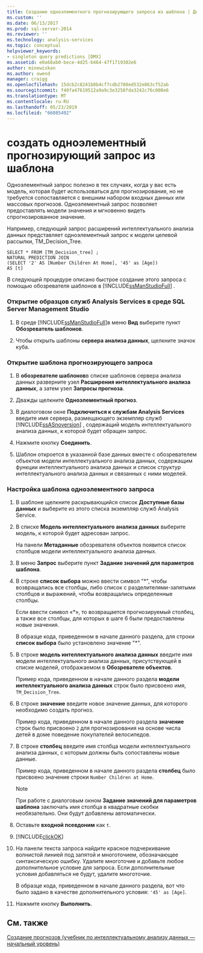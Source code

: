 ```yaml
---
title: Создание одноэлементного прогнозирующего запроса из шаблона | Документация Майкрософт
ms.custom: ''
ms.date: 06/13/2017
ms.prod: sql-server-2014
ms.reviewer: ''
ms.technology: analysis-services
ms.topic: conceptual
helpviewer_keywords:
- singleton query predictions [DMX]
ms.assetid: e0a68ab0-bece-4d25-b464-47f1719302e6
author: minewiskan
ms.author: owend
manager: craigg
ms.openlocfilehash: 15dcb2c8241b8b4cf7cdb2780ed532e863cf52ab
ms.sourcegitcommit: f40fa47619512a9a9c3e3258fda3242c76c008e6
ms.translationtype: MT
ms.contentlocale: ru-RU
ms.lasthandoff: 05/23/2019
ms.locfileid: "66085492"
---
```

# <a name="create-a-singleton-prediction-query-from-a-template"></a>создать одноэлементный прогнозирующий запрос из шаблона
  Одноэлементный запрос полезно в тех случаях, когда у вас есть модель, которая будет использоваться для прогнозирования, но не требуется сопоставляется с внешним набором входных данных или массовых прогнозов. Одноэлементный запрос позволяет предоставлять модели значения и мгновенно видеть спрогнозированное значение.  
  
 Например, следующий запрос расширений интеллектуального анализа данных представляет одноэлементный запрос к модели целевой рассылки, TM_Decision_Tree.  
  
```  
SELECT * FROM [TM_Decision_tree] ;  
NATURAL PREDICTION JOIN  
(SELECT '2' AS [Number Children At Home], '45' as [Age])  
AS [t]  
```  
  
 В следующей процедуре описано быстрое создание этого запроса с помощью обозревателя шаблонов в [!INCLUDE[ssManStudioFull](../../includes/ssmanstudiofull-md.md)] .  
  
### <a name="to-open-the-analysis-services-templates-in-sql-server-management-studio"></a>Открытие образцов служб Analysis Services в среде SQL Server Management Studio  
  
1.  В среде [!INCLUDE[ssManStudioFull](../../includes/ssmanstudiofull-md.md)]в меню **Вид** выберите пункт **Обозреватель шаблонов**.  
  
2.  Чтобы открыть шаблоны **сервера анализа данных**, щелкните значок куба.  
  
### <a name="to-open-a-prediction-query-template"></a>Открытие шаблона прогнозирующего запроса  
  
1.  В **обозревателе шаблонов**в списке шаблонов сервера анализа данных разверните узел **Расширения интеллектуального анализа данных**, а затем узел **Запросы прогноза**.  
  
2.  Дважды щелкните **Одноэлементный прогноз**.  
  
3.  В диалоговом окне **Подключиться к службам Analysis Services** введите имя сервера, размещающего экземпляр служб [!INCLUDE[ssASnoversion](../../includes/ssasnoversion-md.md)] , содержащий модель интеллектуального анализа данных, к которой будет обращен запрос.  
  
4.  Нажмите кнопку **Соединить**.  
  
5.  Шаблон откроется в указанной базе данных вместе с обозревателем объектов модели интеллектуального анализа данных, содержащим функции интеллектуального анализа данных и список структур интеллектуального анализа данных и связанных с ними моделей.  
  
### <a name="to-customize-the-singleton-query-template"></a>Настройка шаблона одноэлементного запроса  
  
1.  В шаблоне щелкните раскрывающийся список **Доступные базы данных** и выберите из этого списка экземпляр служб Analysis Service.  
  
2.  В списке **Модель интеллектуального анализа данных** выберите модель, к которой будет адресован запрос.  
  
     На панели **Метаданные** обозревателя объектов появится список столбцов модели интеллектуального анализа данных.  
  
3.  В меню **Запрос** выберите пункт **Задание значений для параметров шаблона**.  
  
4.  В строке **список выбора** можно ввести символ "*", чтобы возвращались все столбцы, либо список с разделителями-запятыми столбцов и выражений, чтобы возвращались определенные столбцы.  
  
     Если ввести символ «*», то возвращается прогнозируемый столбец, а также все столбцы, для которых в шаге 6 были предоставлены новые значения.  
  
     В образце кода, приведенном в начале данного раздела, для строки **список выбора** было установлено значение "*".  
  
5.  В строке **модель интеллектуального анализа данных** введите имя модели интеллектуального анализа данных, присутствующей в списке моделей, отображаемом в **Обозревателе объектов**.  
  
     Пример кода, приведенном в начале данного раздела **модели интеллектуального анализа данных** строк было присвоено имя, `TM_Decision_Tree`.  
  
6.  В строке **значение** введите новое значение данных, для которого необходимо создать прогноз.  
  
     Пример кода, приведенном в начале данного раздела **значение** строк было присвоено `2` для прогнозирования на основе числа детей в доме поведение покупателей велосипедов.  
  
7.  В строке **столбец** введите имя столбца модели интеллектуального анализа данных, с которым должны быть сопоставлены новые данные.  
  
     Пример кода, приведенном в начале данного раздела **столбец** было присвоено значение строки `Number Children at Home`.  
  
    > [!NOTE]  
    >  При работе с диалоговым окном **Задание значений для параметров шаблона** заключать имя столбца в квадратные скобки необязательно. Они будут добавлены автоматически.  
  
8.  Оставьте **входной псевдоним** как `t`.  
  
9. [!INCLUDE[clickOK](../../includes/clickok-md.md)]  
  
10. На панели текста запроса найдите красное подчеркивание волнистой линией под запятой и многоточием, обозначающее синтаксическую ошибку. Удалите многоточие и добавьте любое дополнительное условие для запроса. Если дополнительные условия добавляться не будут, удалите многоточие.  
  
     В образце кода, приведенном в начале данного раздела, вот что было задано в качестве дополнительного условия: `'45' as [Age]`.  
  
11. Нажмите кнопку **Выполнить**.  
  
## <a name="see-also"></a>См. также  
 [Создание прогнозов (учебник по интеллектуальному анализу данных — начальный уровень)](../../tutorials/creating-predictions-basic-data-mining-tutorial.md)  
  
  
